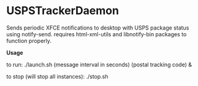# USPSTrackerDaemon

Sends periodic XFCE notifications to desktop with USPS package status using notify-send.
requires html-xml-utils and libnotify-bin packages to function properly.

**Usage**

to run:
./launch.sh (message interval in seconds) (postal tracking code) &

to stop (will stop all instances):
./stop.sh

